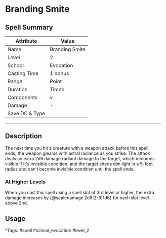 # Branding Smite

## Spell Summary

| Attribute        | Value                  |
|------------------|------------------------|
| Name             | Branding Smite                 |
| Level            | 2                |
| School           | Evocation          |
| Casting Time     | 1 bonus              |
| Range            | Point            |
| Duration         | Timed             |
| Components       | v             |
| Damage           | -               |
| Save DC & Type   |              |

---

## Description

The next time you hit a creature with a weapon attack before this spell ends, the weapon gleams with astral radiance as you strike. The attack deals an extra 2d6 damage radiant damage to the target, which becomes visible if it's invisible condition, and the target sheds dim light in a 5-foot radius and can't become invisible condition until the spell ends.

### At Higher Levels
When you cast this spell using a spell slot of 3rd level or higher, the extra damage increases by {@scaledamage 2d6|2-9|1d6} for each slot level above 2nd.

## Usage


^Tags: #spell #school_evocation #level_2